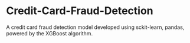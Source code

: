 # Credit-Card-Fraud-Detection
A credit card fraud detection model developed using sckit-learn, pandas, powered by the XGBoost algorithm.
